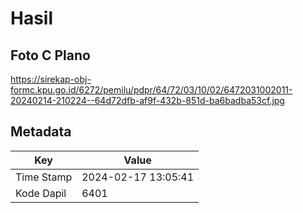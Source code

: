# Hasil

## Foto C Plano

https://sirekap-obj-formc.kpu.go.id/6272/pemilu/pdpr/64/72/03/10/02/6472031002011-20240214-210224--64d72dfb-af9f-432b-851d-ba6badba53cf.jpg


## Metadata

| Key        | Value               |
| ---------- | ------------------- |
| Time Stamp | 2024-02-17 13:05:41 |
| Kode Dapil | 6401                |



